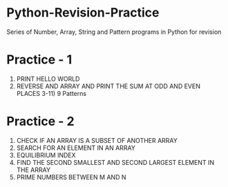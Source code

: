 # Python-Revision-Practice
 Series of Number, Array, String and Pattern programs in Python for revision

# Practice - 1
 1) PRINT HELLO WORLD
 2) REVERSE AND ARRAY AND PRINT THE SUM AT ODD AND EVEN PLACES
 3-11) 9 Patterns

# Practice - 2
 1) CHECK IF AN ARRAY IS A SUBSET OF ANOTHER ARRAY 
 2) SEARCH FOR AN ELEMENT IN AN ARRAY
 3) EQUILIBRIUM INDEX
 4) FIND THE SECOND SMALLEST AND SECOND LARGEST ELEMENT IN THE ARRAY
 5) PRIME NUMBERS BETWEEN M AND N